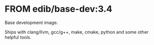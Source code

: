 # FROM edib/base-dev:3.4

Base development image.

Ships with clang/llvm, gcc/g++, make, cmake, python and some other helpful tools.
